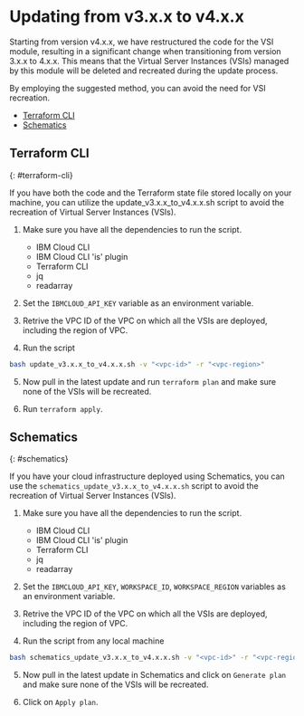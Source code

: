 # Updating from v3.x.x to v4.x.x

Starting from version v4.x.x, we have restructured the code for the VSI module, resulting in a significant change when transitioning from version 3.x.x to 4.x.x. This means that the Virtual Server Instances (VSIs) managed by this module will be deleted and recreated during the update process.

By employing the suggested method, you can avoid the need for VSI recreation.

- [Terraform CLI](#terraform-cli)
- [Schematics](#schematics)

## Terraform CLI
{: #terraform-cli}

If you have both the code and the Terraform state file stored locally on your machine, you can utilize the update_v3.x.x_to_v4.x.x.sh script to avoid the recreation of Virtual Server Instances (VSIs).

1. Make sure you have all the dependencies to run the script.
    - IBM Cloud CLI
    - IBM Cloud CLI 'is' plugin
    - Terraform CLI
    - jq
    - readarray

2. Set the `IBMCLOUD_API_KEY` variable as an environment variable.

3. Retrive the VPC ID of the VPC on which all the VSIs are deployed, including the region of VPC.

4. Run the script
```sh
bash update_v3.x.x_to_v4.x.x.sh -v "<vpc-id>" -r "<vpc-region>"
```

5. Now pull in the latest update and run `terraform plan` and make sure none of the VSIs will be recreated.

6. Run `terraform apply`.

## Schematics
{: #schematics}

If you have your cloud infrastructure deployed using Schematics, you can use the  `schematics_update_v3.x.x_to_v4.x.x.sh` script to avoid the recreation of Virtual Server Instances (VSIs).

1. Make sure you have all the dependencies to run the script.
    - IBM Cloud CLI
    - IBM Cloud CLI 'is' plugin
    - Terraform CLI
    - jq
    - readarray

2. Set the `IBMCLOUD_API_KEY`, `WORKSPACE_ID`, `WORKSPACE_REGION` variables as an environment variable.

3. Retrive the VPC ID of the VPC on which all the VSIs are deployed, including the region of VPC.

4. Run the script from any local machine
```sh
bash schematics_update_v3.x.x_to_v4.x.x.sh -v "<vpc-id>" -r "<vpc-region>"
```

5. Now pull in the latest update in Schematics and click on `Generate plan` and make sure none of the VSIs will be recreated.

6. Click on `Apply plan`.